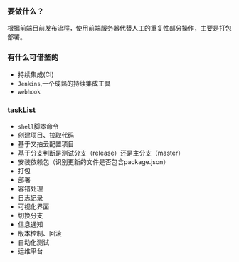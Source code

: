 ### 要做什么？

根据前端目前发布流程，使用前端服务器代替人工的重复性部分操作，主要是打包部署。

### 有什么可借鉴的

- 持续集成(CI)
- `Jenkins`,一个成熟的持续集成工具
- `webhook`

### taskList

- `shell`脚本命令
- 创建项目、拉取代码
- 基于又拍云配置项目
- 基于分支判断是测试分支（release）还是主分支（master）
- 安装依赖包（识别更新的文件是否包含package.json）
- 打包
- 部署
- 容错处理
- 日志记录
- 可视化界面
- 切换分支
- 信息通知
- 版本控制、回滚
- 自动化测试
- 运维平台
